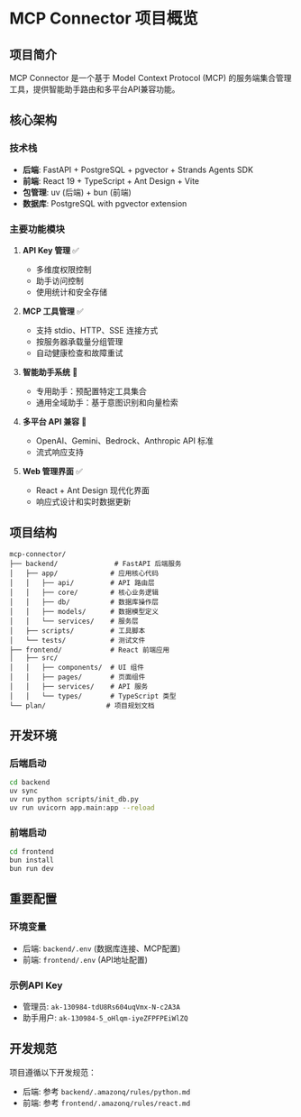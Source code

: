 # MCP Connector 项目概览

## 项目简介

MCP Connector 是一个基于 Model Context Protocol (MCP) 的服务端集合管理工具，提供智能助手路由和多平台API兼容功能。

## 核心架构

### 技术栈
- **后端**: FastAPI + PostgreSQL + pgvector + Strands Agents SDK
- **前端**: React 19 + TypeScript + Ant Design + Vite
- **包管理**: uv (后端) + bun (前端)
- **数据库**: PostgreSQL with pgvector extension

### 主要功能模块

1. **API Key 管理** ✅
   - 多维度权限控制
   - 助手访问控制
   - 使用统计和安全存储

2. **MCP 工具管理** ✅
   - 支持 stdio、HTTP、SSE 连接方式
   - 按服务器承载量分组管理
   - 自动健康检查和故障重试

3. **智能助手系统** 🚧
   - 专用助手：预配置特定工具集合
   - 通用全域助手：基于意图识别和向量检索

4. **多平台 API 兼容** 🚧
   - OpenAI、Gemini、Bedrock、Anthropic API 标准
   - 流式响应支持

5. **Web 管理界面** ✅
   - React + Ant Design 现代化界面
   - 响应式设计和实时数据更新

## 项目结构

```
mcp-connector/
├── backend/              # FastAPI 后端服务
│   ├── app/             # 应用核心代码
│   │   ├── api/         # API 路由层
│   │   ├── core/        # 核心业务逻辑
│   │   ├── db/          # 数据库操作层
│   │   ├── models/      # 数据模型定义
│   │   └── services/    # 服务层
│   ├── scripts/         # 工具脚本
│   └── tests/           # 测试文件
├── frontend/            # React 前端应用
│   ├── src/
│   │   ├── components/  # UI 组件
│   │   ├── pages/       # 页面组件
│   │   ├── services/    # API 服务
│   │   └── types/       # TypeScript 类型
└── plan/               # 项目规划文档
```

## 开发环境

### 后端启动
```bash
cd backend
uv sync
uv run python scripts/init_db.py
uv run uvicorn app.main:app --reload
```

### 前端启动
```bash
cd frontend
bun install
bun run dev
```

## 重要配置

### 环境变量
- 后端: `backend/.env` (数据库连接、MCP配置)
- 前端: `frontend/.env` (API地址配置)

### 示例API Key
- 管理员: `ak-130984-tdU8Rs604uqVmx-N-c2A3A`
- 助手用户: `ak-130984-5_oHlqm-iyeZFPFPEiWlZQ`

## 开发规范

项目遵循以下开发规范：
- 后端: 参考 `backend/.amazonq/rules/python.md`
- 前端: 参考 `frontend/.amazonq/rules/react.md`